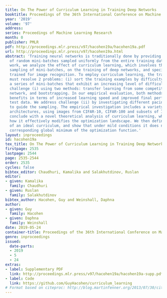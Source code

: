 ```yaml
---
title: On The Power of Curriculum Learning in Training Deep Networks
booktitle: Proceedings of the 36th International Conference on Machine Learning
year: '2019'
volume: '97'
address: 
series: Proceedings of Machine Learning Research
month: 0
publisher: PMLR
pdf: http://proceedings.mlr.press/v97/hacohen19a/hacohen19a.pdf
url: http://proceedings.mlr.press/v97/hacohen19a.html
abstract: 'Training neural networks is traditionally done by providing a sequence
  of random mini-batches sampled uniformly from the entire training data. In this
  work, we analyze the effect of curriculum learning, which involves the non-uniform
  sampling of mini-batches, on the training of deep networks, and specifically CNNs
  trained for image recognition. To employ curriculum learning, the training algorithm
  must resolve 2 problems: (i) sort the training examples by difficulty; (ii) compute
  a series of mini-batches that exhibit an increasing level of difficulty. We address
  challenge (i) using two methods: transfer learning from some competitive “teacher"
  network, and bootstrapping. In our empirical evaluation, both methods show similar
  benefits in terms of increased learning speed and improved final performance on
  test data. We address challenge (ii) by investigating different pacing functions
  to guide the sampling. The empirical investigation includes a variety of network
  architectures, using images from CIFAR-10, CIFAR-100 and subsets of ImageNet. We
  conclude with a novel theoretical analysis of curriculum learning, where we show
  how it effectively modifies the optimization landscape. We then define the concept
  of an ideal curriculum, and show that under mild conditions it does not change the
  corresponding global minimum of the optimization function.'
layout: inproceedings
id: hacohen19a
tex_title: On The Power of Curriculum Learning in Training Deep Networks
firstpage: 2535
lastpage: 2544
page: 2535-2544
order: 2535
cycles: false
bibtex_editor: Chaudhuri, Kamalika and Salakhutdinov, Ruslan
editor:
- given: Kamalika
  family: Chaudhuri
- given: Ruslan
  family: Salakhutdinov
bibtex_author: Hacohen, Guy and Weinshall, Daphna
author:
- given: Guy
  family: Hacohen
- given: Daphna
  family: Weinshall
date: 2019-05-24
container-title: Proceedings of the 36th International Conference on Machine Learning
genre: inproceedings
issued:
  date-parts:
  - 2019
  - 5
  - 24
extras:
- label: Supplementary PDF
  link: http://proceedings.mlr.press/v97/hacohen19a/hacohen19a-supp.pdf
- label: Code
  link: https://github.com/GuyHacohen/curriculum_learning
# Format based on citeproc: http://blog.martinfenner.org/2013/07/30/citeproc-yaml-for-bibliographies/
---
```

